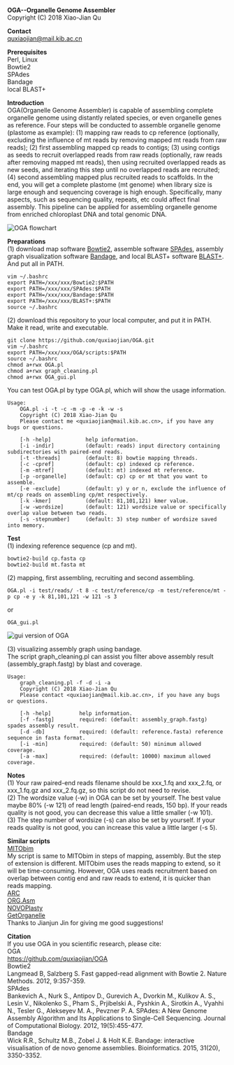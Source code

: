 **OGA--Organelle Genome Assembler**<br />
Copyright (C) 2018 Xiao-Jian Qu<br />

**Contact**<br />
quxiaojian@mail.kib.ac.cn<br />

**Prerequisites**<br />
Perl, Linux<br />
Bowtie2<br />
SPAdes<br />
Bandage<br />
local BLAST+<br />

**Introduction**<br />
OGA(Organelle Genome Assembler) is capable of assembling complete organelle genome using distantly related species, or even organelle genes as reference. Four steps will be conducted to assemble organelle genome (plastome as example): (1) mapping raw reads to cp reference (optionally, excluding the influence of mt reads by removing mapped mt reads from raw reads); (2) first assembling mapped cp reads to contigs; (3) using contigs as seeds to recruit overlapped reads from raw reads (optionally, raw reads after removing mapped mt reads), then using recruited overlapped reads as new seeds, and iterating this step until no overlapped reads are recruited; (4) second assembling mapped plus recruited reads to scaffolds. In the end, you will get a complete plastome (mt genome) when library size is large enough and sequencing coverage is high enough. Specifically, many aspects, such as sequencing quality, repeats, etc could affect final assembly. This pipeline can be applied for assembling organelle genome from enriched chloroplast DNA and total genomic DNA.<br />

![OGA flowchart](https://github.com/quxiaojian/OGA/blob/master/OGA.png)

**Preparations**<br />
(1) download map software [Bowtie2](http://bowtie-bio.sourceforge.net/bowtie2/index.shtml), assemble software [SPAdes](http://cab.spbu.ru/software/spades/), assembly graph visualization software [Bandage](https://github.com/rrwick/Bandage), and local BLAST+ software [BLAST+](https://blast.ncbi.nlm.nih.gov/Blast.cgi?CMD=Web&PAGE_TYPE=BlastDocs&DOC_TYPE=Download). And put all in PATH.<br />
```
vim ~/.bashrc
export PATH=/xxx/xxx/Bowtie2:$PATH
export PATH=/xxx/xxx/SPAdes:$PATH
export PATH=/xxx/xxx/Bandage:$PATH
export PATH=/xxx/xxx/BLAST+:$PATH
source ~/.bashrc
```
(2) download this repository to your local computer, and put it in PATH. Make it read, write and executable.<br />
```
git clone https://github.com/quxiaojian/OGA.git
vim ~/.bashrc
export PATH=/xxx/xxx/OGA/scripts:$PATH
source ~/.bashrc
chmod a+rwx OGA.pl
chmod a+rwx graph_cleaning.pl
chmod a+rwx OGA_gui.pl
```

You can test OGA.pl by type OGA.pl, which will show the usage information.<br />
```
Usage:
    OGA.pl -i -t -c -m -p -e -k -w -s
    Copyright (C) 2018 Xiao-Jian Qu
    Please contact me <quxiaojian@mail.kib.ac.cn>, if you have any bugs or questions.

    [-h -help]           help information.
    [-i -indir]          (default: reads) input directory containing subdirectories with paired-end reads.
    [-t -threads]        (default: 8) bowtie mapping threads.
    [-c -cpref]          (default: cp) indexed cp reference.
    [-m -mtref]          (default: mt) indexed mt reference.
    [-p -organelle]      (default: cp) cp or mt that you want to assemble.
    [-e -exclude]        (default: y) y or n, exclude the influence of mt/cp reads on assembling cp/mt respectively.
    [-k -kmer]           (default: 81,101,121) kmer value.
    [-w -wordsize]       (default: 121) wordsize value or specifically overlap value between two reads.
    [-s -stepnumber]     (default: 3) step number of wordsize saved into memory.
```

**Test**<br />
(1) indexing reference sequence (cp and mt).<br />
```
bowtie2-build cp.fasta cp
bowtie2-build mt.fasta mt
```
(2) mapping, first assembling, recruiting and second assembling.<br />
```
OGA.pl -i test/reads/ -t 8 -c test/reference/cp -m test/reference/mt -p cp -e y -k 81,101,121 -w 121 -s 3
```
or
```
OGA_gui.pl
```
![gui version of OGA](https://github.com/quxiaojian/OGA/blob/master/OGA_gui.png)

(3) visualizing assembly graph using bandage.<br />
The script graph_cleaning.pl can assist you filter above assembly result (assembly_graph.fastg) by blast and coverage.<br />
```
Usage:
    graph_cleaning.pl -f -d -i -a
    Copyright (C) 2018 Xiao-Jian Qu
    Please contact <quxiaojian@mail.kib.ac.cn>, if you have any bugs or questions.

    [-h -help]         help information.
    [-f -fastg]        required: (default: assembly_graph.fastg) spades assembly result.
    [-d -db]           required: (default: reference.fasta) reference sequence in fasta format.
    [-i -min]          required: (default: 50) minimum allowed coverage.
    [-a -max]          required: (default: 10000) maximum allowed coverage.
```

**Notes**<br />
(1) Your raw paired-end reads filename should be xxx_1.fq and xxx_2.fq, or xxx_1.fq.gz and xxx_2.fq.gz, so this script do not need to revise.<br />
(2) The wordsize value (-w) in OGA can be set by yourself. The best value maybe 80% (-w 121) of read length (paired-end reads, 150 bp). If your reads quality is not good, you can decrease this value a little smaller (-w 101).<br />
(3) The step number of wordsize (-s) can also be set by yourself. If your reads quality is not good, you can increase this value a little larger (-s 5).

**Similar scripts**<br />
[MITObim](https://github.com/chrishah/MITObim)<br />
My script is same to MITObim in steps of mapping, assembly. But the step of extension is different. MITObim uses the reads mapping to extend, so it will be time-consuming. However, OGA uses reads recruitment based on overlap between contig end and raw reads to extend, it is quicker than reads mapping.<br />
[ARC](https://github.com/ibest/ARC)<br />
[ORG.Asm](https://git.metabarcoding.org/org-asm/org-asm/wikis/home)<br />
[NOVOPlasty](https://github.com/ndierckx/NOVOPlasty)<br />
[GetOrganelle](https://github.com/Kinggerm/GetOrganelle)<br />
Thanks to Jianjun Jin for giving me good suggestions!

**Citation**<br />
If you use OGA in you scientific research, please cite:<br />
OGA<br />
https://github.com/quxiaojian/OGA<br />
Bowtie2<br />
Langmead B, Salzberg S. Fast gapped-read alignment with Bowtie 2. Nature Methods. 2012, 9:357-359.<br />
SPAdes<br />
Bankevich A., Nurk S., Antipov D., Gurevich A., Dvorkin M., Kulikov A. S., Lesin V., Nikolenko S., Pham S., Prjibelski A., Pyshkin A., Sirotkin A., Vyahhi N., Tesler G., Alekseyev M. A., Pevzner P. A. SPAdes: A New Genome Assembly Algorithm and Its Applications to Single-Cell Sequencing. Journal of Computational Biology. 2012, 19(5):455-477.<br />
Bandage<br />
Wick R.R., Schultz M.B., Zobel J. & Holt K.E. Bandage: interactive visualisation of de novo genome assemblies. Bioinformatics. 2015, 31(20), 3350-3352.<br />
